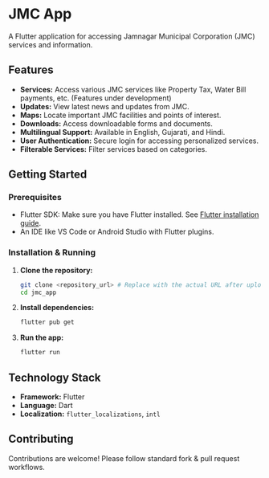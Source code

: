 # JMC App

A Flutter application for accessing Jamnagar Municipal Corporation (JMC) services and information.

## Features

*   **Services:** Access various JMC services like Property Tax, Water Bill payments, etc. (Features under development)
*   **Updates:** View latest news and updates from JMC.
*   **Maps:** Locate important JMC facilities and points of interest.
*   **Downloads:** Access downloadable forms and documents.
*   **Multilingual Support:** Available in English, Gujarati, and Hindi.
*   **User Authentication:** Secure login for accessing personalized services.
*   **Filterable Services:** Filter services based on categories.

## Getting Started

### Prerequisites

*   Flutter SDK: Make sure you have Flutter installed. See [Flutter installation guide](https://flutter.dev/docs/get-started/install).
*   An IDE like VS Code or Android Studio with Flutter plugins.

### Installation & Running

1.  **Clone the repository:**
    ```bash
    git clone <repository_url> # Replace with the actual URL after uploading
    cd jmc_app
    ```
2.  **Install dependencies:**
    ```bash
    flutter pub get
    ```
3.  **Run the app:**
    ```bash
    flutter run
    ```

## Technology Stack

*   **Framework:** Flutter
*   **Language:** Dart
*   **Localization:** `flutter_localizations`, `intl`

## Contributing

Contributions are welcome! Please follow standard fork & pull request workflows.


